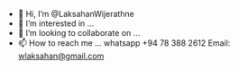- 👋 Hi, I’m @LaksahanWijerathne
- 👀 I’m interested in ...
- 💞️ I’m looking to collaborate on ...
- 📫 How to reach me ... whatsapp +94 78 388 2612 Email: wlaksahan@gmail.com

<!---
LaksahanWijerathne/LaksahanWijerathne is a ✨ special ✨ repository because its `README.md` (this file) appears on your GitHub profile.
You can click the Preview link to take a look at your changes.
--->
